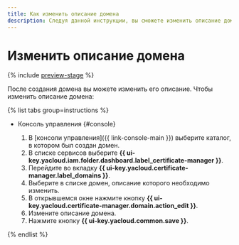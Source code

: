 ```yaml
---
title: Как изменить описание домена
description: Следуя данной инструкции, вы сможете изменить описание домена.
---
```


# Изменить описание домена

{% include [preview-stage](../../../_includes/certificate-manager/preview-stage.md) %}

После создания домена вы можете изменить его описание. Чтобы изменить описание домена:

{% list tabs group=instructions %}

- Консоль управления {#console}

    1. В [консоли управления]({{ link-console-main }}) выберите каталог, в котором был создан домен.
    1. В списке сервисов выберите **{{ ui-key.yacloud.iam.folder.dashboard.label_certificate-manager }}**.
    1. Перейдите во вкладку **{{ ui-key.yacloud.certificate-manager.label_domains }}**.
    1. Выберите в списке домен, описание которого необходимо изменить.
    1. В открывшемся окне нажмите кнопку **{{ ui-key.yacloud.certificate-manager.domain.action_edit }}**.
    1. Измените описание домена.
    1. Нажмите кнопку **{{ ui-key.yacloud.common.save }}**.

{% endlist %}